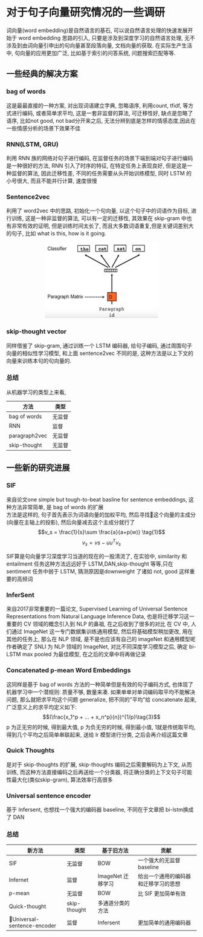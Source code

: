 # 对于句子向量研究情况的一些调研
词向量(word embedding)是自然语言的基石, 可以说自然语言处理的快速发展开始于 word embedding 思路的引入, 只要是涉及到深度学习的自然语言处理, 无不涉及到由词向量引申出的句向量甚至段落向量, 文档向量的获取.
在实际生产生活中, 句向量的应用更加广泛, 比如基于索引的问答系统, 问题搜索匹配等等.

## 一些经典的解决方案
### bag of words
这是最最直接的一种方案, 对出现词语建立字典, 忽略语序, 利用count, tfidf, 等方式进行编码, 或者简单求平均, 这是一套非监督的算法, 可迁移性好, 缺点是忽略了语序, 比如not good, not bad分开来之后, 无法分辨到底是怎样的情感态度,因此在一些情感分析的场景下效果不佳
### RNN(LSTM, GRU)
利用 RNN 族的网络对句子进行编码, 在监督任务的场景下端到端对句子进行编码是一种很好的方法, RNN 引入了时序的特征, 在特定任务上表现良好, 但是这是一种监督的算法, 因此迁移性差, 不同的任务需要从头开始训练模型, 同时 LSTM 的小号很大, 而且不能并行计算, 速度很慢
### Sentence2vec
利用了 word2vec 中的思路, 初始化一个句向量, 以这个句子中的词语作为目标, 进行训练, 这是一种非监督的算法, 可以有一定的迁移性, 其效果在 skip-gram 中也有非常有效的证明, 但是训练时间太长了, 而且大多数词语重复,但是关键词差别大的句子, 比如 what is this, how is it going.
    <div align=center>
    <img width=300 height=200 src="images/1.png">
    </div>
### skip-thought vector
同样借鉴了 skip-gram, 通过训练一个 LSTM 编码器, 给句子编码, 通过周围句子向量的相似性学习模型, 和上面 sentence2vec 不同的是, 这种方法是以上下文的向量来训练本句的句向量的.
### 总结
从机器学习的类型上来看, 
<div align=center>

| 方法 | 类型 |
|-|-|
bag of words | 无监督
RNN | 监督
paragraph2vec | 无监督
skip-thought | 无监督

</div>

## 一些新的研究进展
### SIF
来自论文one simple but tough-to-beat basline for sentence embeddings, 这种方法非常简单, 是 bag of words 的扩展<br>
方法是这样的, 句子首先表示为词语向量的加权平均, 然后寻找这个向量的主成分(向量在主轴上的投影), 然后向量减去这个主成分就行了
$$v_s = \frac{1}{s}\sum \frac{a}{a+p(w)} \tag{1}$$
$$v_s = vs-uu^Tv_s\tag{2}$$

SIF算是句向量学习深度学习当道的现在的一股清流了, 在实验中, similarity 和 entailment 任务这种方法远远好于 LSTM,DAN,skip-thought 等等,只在 sentiment 任务中弱于 LSTM, 猜测原因是downweight 了诸如 not, good 这样重要的高频词

### InferSent
来自2017非常重要的一篇论文, Supervised Learning of Universal Sentence Representations from Natural Language Inference Data, 也是将迁移学习这一重要的 CV 领域的概念引入到 NLP 的鼻祖, 在之后收到了很多的对比
在 CV 中, 人们通过 ImageNet 这一专门数据集训练通用模型, 然后将基础模型稍加更改, 用在其他的任务上, 那么在 NLP 领域, 是不是也应该有自己的 imageNet 和通用模型呢
作者确定了 SNLI 为 NLP 领域的 ImageNet, 对比不同深度学习模型之后, 确定 bi-LSTM max pooled 为最佳模型, 在之后的文章中将再做记录

### Concatenated p-mean Word Embeddings
这同样是基于 bag of words 方法的一种简单但是有效的句子编码方式, 也体现了机器学习中一个潜规则: 质量不够, 数量来凑. 如果单单对单词编码取平均不能解决问题, 那么就把求平均这个问题 generalize, 把不同的"平均"给 concatenate 起来, 广泛意义上的求平均定义如下:
$$(\frac{x_1^p + ... + x_n^p}{n})^{1/p}\tag{3}$$
p 为正无穷的时候, 得到最大值, p 为负无穷的时候, 得到最小值, 1就是传统取平均, 得到几个平均之后简单串联起来, 送给 lr 模型进行分类, 之后会再介绍这篇文章

### Quick Thoughts
是对于 skip-thoughts 的扩展, skip-thoughts 编码之后需要解码为上下文, 从而训练, 而这种方法直接编码之后再送给一个分类器, 将正确分类的上下文句子可能性最大化(类似skip-gram), 算法效率行高很多

### Universal sentence encoder
基于 Infersent, 也想找一个强大的编码器 baseline, 不同在于文章把 bi-lstm换成了 DAN

### 总结

| 新方法 | 类型 | 基于旧方法 | 贡献
|-|-|-|-|
SIF | 无监督 | BOW | 一个强大的无监督baseline
Infernet | 监督 | ImageNet 迁移学习 | 给出一个通用的编码器和迁移学习的思想
p-mean| 无监督 | BOW | 比 SIF 更加简单有效
Quick-thought | skip-thought | 多通道分类的方法
Universal-sentence-encoder | 监督 | Infersent | 更加简单的通用编码器
